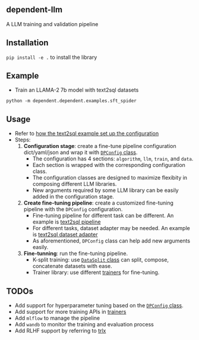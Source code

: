 ## dependent-llm
A LLM training and validation pipeline

## Installation

`pip install -e .` to install the library

## Example
* Train an LLAMA-2 7b model with text2sql datasets 

```
python -m dependent.dependent.examples.sft_spider
```
 

## Usage 

* Refer to [how the text2sql example set up the configuration](dependent/examples/sft_spider.py)
* Steps: 
    1. **Configuration stage**: create a fine-tune pipeline configuration dict/yaml/json and wrap it with [`DPConfig` class](dependent/core/utils/config.py).
        * The configuration has 4 sections: `algorithm`, `llm`, `train`, and `data`. 
        * Each section is wrapped with the corresponding configuration class.
        * The configuration classes are designed to maximize flexibity in composing different LLM libraries.
        * New arguments required by some LLM library can be easily added in the configuration stage.
    2. **Create fine-tuning pipeline**: create a customized fine-tuning pipeline with the `DPConfig` configuration. 
        * Fine-tuning pipeline for different task can be different. An example is [text2sql pipeline](dependent/text2sql/text2sql.py)
        * For different tasks, dataset adapter may be needed. An example is [text2sql dataset adapter](dependent/text2sql/dataset_adapter)
        * As aforementioned, `DPConfig` class can help add new arguments easily.
    3. **Fine-tunning**: run the fine-tuning pipeline.
        * K-split training: use [`DataSplit` class](dependent/core/utils/datasplit.py) can split, compose, concatenate datasets with ease. 
        * Trainer library: use different [trainers](dependent/core/trainers) for fine-tuning.
        
## TODOs

* Add support for hyperparameter tuning based on the [`DPConfig` class](dependent/core/utils/config.py).  
* Add support for more training APIs in [trainers](dependent/core/trainers) 
* Add `mlflow` to manage the pipeline
* Add `wandb` to monitor the training and evaluation process
* Add RLHF support by referring to [trlx](https://trlx.readthedocs.io/en/latest/)